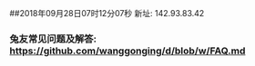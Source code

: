 ##2018年09月28日07时12分07秒 新址: 142.93.83.42
### 兔友常见问题及解答: https://github.com/wanggonging/d/blob/w/FAQ.md
